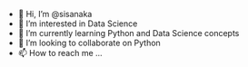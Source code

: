 - 👋 Hi, I’m @sisanaka
- 👀 I’m interested in Data Science
- 🌱 I’m currently learning Python and Data Science concepts
- 💞️ I’m looking to collaborate on Python 
- 📫 How to reach me ...

<!---
sisanaka/sisanaka is a ✨ special ✨ repository because its `README.md` (this file) appears on your GitHub profile.
You can click the Preview link to take a look at your changes.
--->
